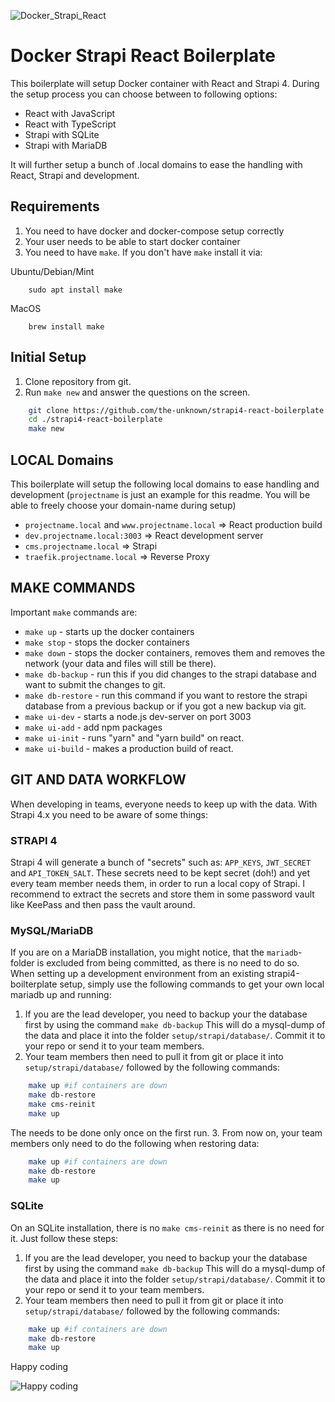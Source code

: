 ![Docker_Strapi_React](https://i.imgur.com/NVCXLk5.jpeg)

# Docker Strapi React Boilerplate

This boilerplate will setup Docker container with React and Strapi 4. During the setup process you can choose between to following options:

* React with JavaScript
* React with TypeScript
* Strapi with SQLite
* Strapi with MariaDB

It will further setup a bunch of .local domains to ease the handling with React, Strapi and development.

## Requirements

1. You need to have docker and docker-compose setup correctly
2. Your user needs to be able to start docker container
3. You need to have `make`. If you don't have `make` install it via:

Ubuntu/Debian/Mint
```
    sudo apt install make
```

MacOS
```
    brew install make
```

## Initial Setup

1. Clone repository from git.
2. Run `make new` and answer the questions on the screen.

```bash
    git clone https://github.com/the-unknown/strapi4-react-boilerplate.git
    cd ./strapi4-react-boilerplate
    make new
```

## LOCAL Domains
This boilerplate will setup the following local domains to ease handling and development (`projectname` is just an example for this readme. You will be able to freely choose your domain-name during setup)

* `projectname.local` and `www.projectname.local` => React production build
* `dev.projectname.local:3003` => React development server 
* `cms.projectname.local` => Strapi
* `traefik.projectname.local` => Reverse Proxy


## MAKE COMMANDS
Important `make` commands are:

- `make up` - starts up the docker containers
- `make stop` - stops the docker containers
- `make down` - stops the docker containers, removes them and removes the network (your data and files will still be there).
- `make db-backup` - run this if you did changes to the strapi database and want to submit the changes to git.
- `make db-restore` - run this command if you want to restore the strapi database from a previous backup or if you got a new backup via git.
- `make ui-dev` - starts a node.js dev-server on port 3003
- `make ui-add` - add npm packages 
- `make ui-init` - runs "yarn" and "yarn build" on react.
- `make ui-build` - makes a production build of react.

## GIT AND DATA WORKFLOW
When developing in teams, everyone needs to keep up with the data. With Strapi 4.x you need to be aware of some things:

### STRAPI 4
Strapi 4 will generate a bunch of "secrets" such as: `APP_KEYS`, `JWT_SECRET` and `API_TOKEN_SALT`.
These secrets need to be kept secret (doh!) and yet every team member needs them, in order to run a local copy of Strapi.
I recommend to extract the secrets and store them in some password vault like KeePass and then pass the vault around.

### MySQL/MariaDB
If you are on a MariaDB installation, you might notice, that the `mariadb`-folder is excluded from being committed, as there is no need to do so.
When setting up a development environment from an existing strapi4-boilterplate setup, simply use the following commands to get your own local mariadb up and running:

1. If you are the lead developer, you need to backup your the database first by using the command `make db-backup`
This will do a mysql-dump of the data and place it into the folder `setup/strapi/database/`. Commit it to your repo or send it to your team members.
2. Your team members then need to pull it from git or place it into `setup/strapi/database/` followed by the following commands:
```bash
    make up #if containers are down
    make db-restore
    make cms-reinit
    make up
```
The needs to be done only once on the first run.
3. From now on, your team members only need to do the following when restoring data:
```bash
    make up #if containers are down
    make db-restore
    make up
```

### SQLite
On an SQLite installation, there is no `make cms-reinit` as there is no need for it. Just follow these steps:

1. If you are the lead developer, you need to backup your the database first by using the command `make db-backup`
This will do a mysql-dump of the data and place it into the folder `setup/strapi/database/`. Commit it to your repo or send it to your team members.
2. Your team members then need to pull it from git or place it into `setup/strapi/database/` followed by the following commands:
```bash
    make up #if containers are down
    make db-restore
    make up
```

Happy coding



![Happy coding](https://media0.giphy.com/media/TilmLMmWrRYYHjLfub/giphy.gif)

